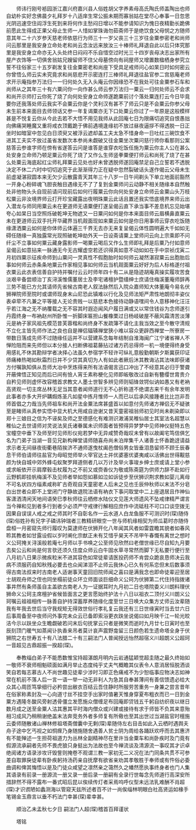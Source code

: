 <!-- { "loadSidebar": true } -->
　　师讳行刚号袛园浙江嘉兴府嘉兴县人俗姓胡父字养素母高氏陶氏师盖陶出也师自幼朴实好念佛晨夕礼拜岁十八适庠生常公振未期而寡翁姑在堂尽心奉事一日忽思光阴迅速空住阎浮生死到来将何作主愁闷日增以不能参请知识为愧日夜精勤长跪佛前愿此生得成正果父母止生师一人惜如掌珠诲勿茹斋师于是绝饮食父母悯之方随师意其年二十六岁参天慈老师依慈行为师三十一岁父丧三十三岁往金粟参密老和尚师问云那里是我安身立命处老和尚云念汝远来放汝三十棒师礼拜退自此以后只体究那里是我安身立命亦无入头处终日闷闷不乐自惜空过时光三十四岁丧母决志出家所有屋产衣饰等一切俱舍翁姑兄嫂留师不住父母墓傍向有祠屋师又增置数楹栖身参究立誓不往俗家三十五岁剃发复往金粟密老和尚座下受具足戒师问心如杲日时如何密云你曾悟么师云实未究竟求和尚慈悲开示密连打三棒师礼拜退往盐官参二宫慈庵老师求开示庵指参万法归一一归何处久无入头庵云你因缘恐不在我处可往金粟参石车和尚师从之其年三十有六粟问你一向作甚么师云参万法归一粟云一归何处师云不会求和尚开示师打云你死了烧了向何处安身立命师遂跪粟前讨个落处粟连打云今日毕竟要你还我落处师云我实不会粟云你是个灵利汉有甚不了师云只是不会粟云你参父母未生前本来面目去师领话又参一年复谒粟亦无下口处粟云你过了一年原是这般模样甚是不悦复云你从今此去若不大悟不用见我师从此回庵七日为限痛切追究自恨愚拙向佛痛哭睡魔又重将戒衣顶戴跪于佛前遇境逢缘初不放过昼夜逼拶不得透脱一日正坐时如暗室中忽见白日须臾又被浮云遮却盖工夫太急不惜身命一日吐红三碗饮食不进其工夫实不放过虽省发数次本参尚未觑破又往金粟坐次粟问慈行师你看那则公案慈答云参谁字师在傍有省遂答云问是谁答是谁穿衣吃饭任施为粟云你主人公在甚么处安身立命师乃顿足粟云你死了烧了又作么生师竖拳粟便打师云和尚死了烧了在甚么处粟云海底起红尘师礼拜粟云见处也好未曾透脱师遂回庵禁足自己立誓若不透脱决定不休二六时中切切追究于此渐渐得力正在疑中忽然裂破话头遂作偈云父母未生前虚凝湛寂圆本来无欠少云散露青天其年三十八岁一日午间剃头下单立地面前豁然一开身心粉碎魂飞胆丧触目遇缘无不了了复到金粟师问云动静不相关随缘本自然触处非他物头头自现前请问现前后如何行履粟云你向何处安身立命师云金粟山头万枝松粟云非汝境界师云打开珍宝藏露出夜明珠粟云此话且置还我实悟底境界来师云出入潜龙与师同用粟云未在更道师无语粟便打遂呈偈云直下承当事不差息机忘见始堪夸心如杲日当空照烁破乾坤无物遮又一日粟问如何是你本来面目师云眉横鼻直粟云未在更道师云双手托开华藏界当机觌面现如来粟云如何是你日用事师云穿衣吃饭随缘潇洒粟云如何是你体师云体遍三千界无去亦无来复呈偈云体性圆明遍大千如如无碍任随缘一真独露常光现照破乾坤劫外天一日设斋请粟上堂师问云向上宗乘即不问纤尘不立事如何粟云藏身露影师一喝粟云喝后又作么生师即礼拜是后粟乃付如意师呈偈云如意拈来一脉通无今无古耀虚空若还识得真如意不动如如在手中崇祯戊寅二月初四粟示征疾命师到山粟问一灵真性不假胞胎时如何师云凝然湛寂粟云出胞胎后事如何师云赤条条地粟云作家相见事如何师云当机觌面粟云好好为后人标格遂付祖衣粟云此衣表信善自护持并嘱付云云时师年四十有二从是隐迹胡庵真操实履攻苦食淡艰辛备尝顺治丁亥浔溪惟儒董居士及李宅诸檀护暨缙绅士庶请住梅溪董庵师辞再三势不能已方允其请师先省候古南老人叙法脉然后入院众嘉师知大体董庵今易名伏狮禅院师至院时或谓师现身末山尼恐此镇难以行化及见师法矩严肃性地朗彻丰姿仪表卓荦不凡兼之平等接人无论贵贱一以慈悲本色接待动静语嘿间令人意移神化汪汪乎若江海之无不纳覆载之无不容其时遐迩闻风户履日满或又以常住钱谷为念师遂引丹霞终身一布衲赵州所卧惟一折脚床匾担山餐橡栗过日杨岐破屋不蔽风霜清苦淡薄元是衲子家风祖先模范昔芙蓉楷和尚终身不发疏簿不请化主我当效之至今散守清规不立化主皆先师作法之良也自是禅侣辐辏禅堂狭小难以容众更辟西禅堂一所寮房一带数日落成先师不过随缘任运并不以营建系念每年结制自淮海闽广江宁诸省禅人不惮险阻而来先师但以本分接人扫断佛祖葛藤拈过诸方药忌得师一机一境便得终身受用感礼不休其勘辩学者决择心法虽久参宿学不轻许可纵礼意殷勤朝斯夕斯冀获印证师痛棒热喝如秋霜烈日并不少贷其真切为人有如此者厥后沐其教诲沾其法味即获诸方付嘱孰知俱从吾师大冶中烹炼得来所有法语偈言迅口冲出了不经意其必归于警聋开蔽俾悟正知见而后已间有憸人宵壬素称梗化见师即皈敬改过自新有簪缨世胄贵介自矜见师则虚怀改容稽首求教文人墨士世智多辨见师则韬锋敛锷似讷如愚又有老衲高贤观一切主席丛林无足当其意者闻师道行无不心折称道不绝谓古来千有余年发明此事者亦多大开炉韝煆炼圣凡如星中拣月惟师一人而已以后承风接踵者比比岂非吾师首倡之力哉当先师祖车和尚开法金粟法席甚盛首以如意付先师诸方禅侣无不疑骇至是睹师从真参实悟中显大机大用咸自逊谢又昔天童密祖翁师初见时尚未剃染即以郑十三娘目之信为不诬矣及师之至德感化有难测识澉浦吴稚仙居士其室法名超慧以稚仙之去世请师对灵说法吴氏诸眷属未识师面者皆预得异梦梦中见师神仪挺特五色宝幢空中垂下及师至时见师形仪宛若梦中无异咸赞奇哉叹未曾有以故阖宅笃信俱乞名为门弟子当湖一音见兄新构禅堂请师随喜舟尚未泊岸集千人诸善士怀香跪迓请益求示者无间昼夜街衢巷陌挨济不通师遂曳杖阖邑僧俗男女皆垂泪恳留师不顾壬辰春息干师伯请师往盐官为母昭觉师举火宰官达士并优婆塞优婆夷咸以活佛出世得觏慈颜为快自城中郊外蜂屯蚁聚罗拜道侧者几以万计及举火事竣乡绅士庶或请上堂小参或求皈依开示肩摩毂击杖履为之不前又或赍香仪为敬或陈斋筵为供师力辞不赴如行云野鹤即挂帆梅溪不及见师者举如怨如慕如泣如诉徒步至伏狮识荆求教如婴儿离母不可名状四方缁素咸称旷古奇观自天童密老人后未之见也壬辰仲秋师以末法不分皂白出世者众即不上堂闭门守静故退院法语有衲衣下事问取堂中二上座退居且作神仙客潇洒清闲天地间语癸巳季秋师往云栖修水陆仪文见莲大师遗风不坠戒律精严谓言当今禅和见到者多行到者少必须严守戒律行解相应庶作中流砥柱不可口口谈空拨无因果自误误人戒之戒之师其时不自彰名作一云水道人白龙鱼服不可测识时(琛)随侍(琛)俗姓孙有兄字子磷讳钟瑞者三教精研眼空一世与师机缘相契为师瓜葛时亦随侍盘桓一月密窥先师行履叹为莫逮师在伏狮开化八年闻其风者如雷霆瞻其貌者如春风聆其教者如甘露设假以岁时阐化宗猷正未有艾惜乎昊天不吊甲午春慨有离世之想时义公珂掩关浔溪般若庵七月师以手书唤之公至师见欣然曰老僧世缘已尽自知九月要去矣公云和尚是何言欤还须久住度众师云白牛固水草寻常然而脚下无私要行便行至八月初八日果示微疾粒米不进其容色如常徒辈请医投药师不肯尝众跪哀恳师决云我病不须服药自知秋残必要去也众闻涕泪不止师云我休心已久有何系恋但末后数事须得古南法叔来时古南老人适谢事天童回旧院师闻之喜曰是满我念也即命徒辈迎至居士胡观舟师之侄也同坐榻前徒众环立师面谈巨细命义公珂为伏狮第二代住持指拨诸事井然有条师虽自主盖欲古南老人为一证据耳时九月初二日也塔院委义川朗料理伏狮命义公珂主席檀护省候皆面言之更言愿始终护法十八日以祖衣二顶付义川朗义公珂嘱云祖祖相传一脉善自护持深蓄厚养随缘化度至廿三日唤大众集方丈师云汝辈随我有年我去世后当守我规矩无得效世俗行孝礼复云我还有三日世缘寅时当去廿六日后事周备至中夜师问外事完未众云已备即索浴更衣趺坐说偈曰如月映千江一轮光皎洁今示以趺坐众生瞻觑破若问末后句抚掌云只者是微笑而逝时九月廿七日寅时也至辰刻顶门暖气如蒸闻讣执香来吊者莫计哀声震野龛留三日颜色若生遗命塔全身于伏狮院之右世寿五十有八法腊二十有三嗣法门人普闻授远怡然超宿义川超朗义公超珂一音超见古鼎超振一揆超(琛)。

　　奉教缁白弟子不能悉数惟宝持超湛朗月明内云岩通猛颖觉超圭随之最久终始如一敬师不衰师相魁硕面如满月举止态度纯乎丈夫气概瞻其仪表令人意消居恒脱洒谈笑自若每志慕古人不尚世趣见徒辈少涉时习即正色痛戒不为少恕临事应物决志如神常在机前不落人后一言一语一举一动无非利人为急其自奉甚薄间有善信馈遗必给大众其心周匝笃挚细行必矜尝出敝衣百结云吾住静时所服劳苦重务一身兼之尝言昔年在俗家称素封及一心向道寸丝不挂空手出家时值暑天惟身穿夏布粗衣而已一日到金粟方遇隆冬酸风旁射透骨僵立发愿施众僧缠足布回庵即贷钱五千躬自纺织夜以继日数月成之送至金粟人沽其惠其平时海内僧众或兴建或接待有求于师皆不负其来意殆相习成风乃稍稍谢绝盖末法奔竞务外者多师复有所儆也至其出世过当湖盐官时檀施云委师随散诸山禅林修祖塔斋僧囊中无剩(琛)辈随侍左右目击如此入云栖时遇舆夫舟子途中乞丐视之如恫瘝乃身随施随舍遇善人贫士阴为周给各踊跃欢呼而去其惠济有不能殚述一生担荷祖道力为丛林全副精神尽在里许当金粟车和尚卧疾时及门竟有假源流承嗣者先师不畏虎狼只身挺出为法故也至今禅流谈及清源流一事叹其才识卓绝阅诸方语录涉攻讦毁訾则掩卷不观谓三教一家初无二义况在法门同条共贯不可参差自取罪戾徒辈有卧疾躬持汤药亲自抚摩有欲省亲劝其孝敬胜于奉师或有忤俗必委曲调和俾其悔悟以是及门徒众咸望之凛然亲之蔼然久之幡然愿执事终身者也门人集其语录有前录一册源流一册又录一册后录一册嗣有全录行世每念先师道行高深安所措辞然不得不露布一番式昭后昆以俟续传灯者采焉呜呼仪型未远法乳难酬不肖超(琛)才识谫陋如蠡测海以管窥天兹所述者百不计一尚俟缁林明眼白社高贤运如椽手笔锡金玉鼎言以垂不朽法门幸甚(琛)辈幸甚。

　　顺治乙未孟秋七夕日
嗣法门人超(琛)稽首百拜谨状

　　塔铭

